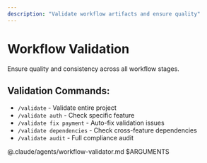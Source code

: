 ```yaml
---
description: "Validate workflow artifacts and ensure quality"
---
```


# Workflow Validation

Ensure quality and consistency across all workflow stages.

## Validation Commands:
- `/validate` - Validate entire project
- `/validate auth` - Check specific feature
- `/validate fix payment` - Auto-fix validation issues
- `/validate dependencies` - Check cross-feature dependencies
- `/validate audit` - Full compliance audit

@.claude/agents/workflow-validator.md $ARGUMENTS
